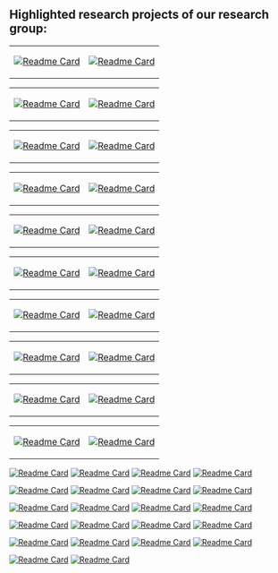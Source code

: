 ## Highlighted research projects of our research group:

<table>
<tr>
</tr>
  
<tr>
<td>
  
[![Readme Card](https://github-readme-stats.vercel.app/api/pin/?username=harlanhong&repo=CVPR2022-DaGAN)](https://github.com/harlanhong/CVPR2022-DaGAN)

</td>

<td>

[![Readme Card](https://github-readme-stats.vercel.app/api/pin/?username=MiZhenxing&repo=Switch-NeRF)](https://github.com/MiZhenxing/Switch-NeRF)

</td>
</tr>
</table>

<table>
<tr>
</tr>
<tr>

<td>
  
[![Readme Card](https://github-readme-stats.vercel.app/api/pin/?username=prismformore&repo=Multi-Task-Transformer)](https://github.com/prismformore/Multi-Task-Transformer)

</td>

<td>
  
[![Readme Card](https://github-readme-stats.vercel.app/api/pin/?username=MiZhenxing&repo=GBi-Net)](https://github.com/MiZhenxing/GBi-Net)

</td>

</tr>
</table>

<table>
<tr>
</tr>
<tr>

<td>
  
[![Readme Card](https://github-readme-stats.vercel.app/api/pin/?username=xulianuwa&repo=MCTformer)](https://github.com/xulianuwa/MCTformer)

</td>

<td>
  
[![Readme Card](https://github-readme-stats.vercel.app/api/pin/?username=danxuhk&repo=StructuredAttentionDepthEstimation)](https://github.com/danxuhk/StructuredAttentionDepthEstimation)

</td>

</tr>
</table>

<table>
<tr>
</tr>
<tr>

<td>
  
[![Readme Card](https://github-readme-stats.vercel.app/api/pin/?username=danxuhk&repo=ContinuousCRF-CNN)](https://github.com/danxuhk/ContinuousCRF-CNN)

</td>

<td>
  
[![Readme Card](https://github-readme-stats.vercel.app/api/pin/?username=harlanhong&repo=ICCV2023-MCNET)](https://github.com/harlanhong/ICCV2023-MCNET)

</td>

</tr>
</table>

<table>
<tr>
</tr>
<tr>

<td>
  
[![Readme Card](https://github-readme-stats.vercel.app/api/pin/?username=yangcaoai&repo=CoDA_NeurIPS2023)](https://github.com/yangcaoai/CoDA_NeurIPS2023)

</td>

<td>
  
[![Readme Card](https://github-readme-stats.vercel.app/api/pin/?username=andrea-pilzer&repo=unsup-stereo-depthGAN)](https://github.com/andrea-pilzer/unsup-stereo-depthGAN)

</td>

</tr>
</table>

<table>
<tr>
</tr>
<tr>

<td>
  
[![Readme Card](https://github-readme-stats.vercel.app/api/pin/?username=W-Ted&repo=UDC-NeRF)](https://github.com/W-Ted/UDC-NeRF)

</td>

<td>
  
[![Readme Card](https://github-readme-stats.vercel.app/api/pin/?username=BiDiff&repo=bidiff)](https://github.com/BiDiff/bidiff)

</td>

</tr>

</table>

<table>
<tr>
</tr>
<tr>

<td>
  
[![Readme Card](https://github-readme-stats.vercel.app/api/pin/?username=prismformore&repo=DiffusionMTL)](https://github.com/prismformore/DiffusionMTL)

</td>

<td>
  
[![Readme Card](https://github-readme-stats.vercel.app/api/pin/?username=interactive-3d&repo=interactive3d)](https://github.com/interactive-3d/interactive3d)

</td>

</tr>

</table>

<table>
<tr>
</tr>
<tr>

<td>
  
[![Readme Card](https://github-readme-stats.vercel.app/api/pin/?username=zhongyingji&repo=CVT-xRF)](https://github.com/zhongyingji/CVT-xRF)

</td>

<td>
  
[![Readme Card](https://github-readme-stats.vercel.app/api/pin/?username=W-Ted&repo=GScream)](https://github.com/W-Ted/GScream)

</td>

</tr>


</table>

</table>

<table>
<tr>
</tr>
<tr>

<td>
  
[![Readme Card](https://github-readme-stats.vercel.app/api/pin/?username=qwang666&repo=RoomTex-)](https://github.com/qwang666/RoomTex-)

</td>

<td>
  
[![Readme Card](https://github-readme-stats.vercel.app/api/pin/?username=Holistic-Motion2D&repo=Tender)](https://github.com/Holistic-Motion2D/Tender/)

</td>

</tr>


</table>
<table>
<tr>
</tr>
<tr>

<td>
  
[![Readme Card](https://github-readme-stats.vercel.app/api/pin/?username=yanchi-3dv&repo=diff-gaussian-rasterization-for-gsslam)](https://github.com/yanchi-3dv/diff-gaussian-rasterization-for-gsslam)

</td>

<td>
  
[![Readme Card](https://github-readme-stats.vercel.app/api/pin/?username=yangcaoai&repo=3dgs-det)](https://github.com/yangcaoai/3dgs-det)

</td>

</tr>


</table>

[![Readme Card](https://github-readme-stats.vercel.app/api/pin/?username=harlanhong&repo=CVPR2022-DaGAN&theme=ambient_gradient&description_lines_count=3)](https://github.com/HariSekhon/DevOps-Bash-tools)
[![Readme Card](https://github-readme-stats.vercel.app/api/pin/?username=MiZhenxing&repo=Switch-NeRF&theme=ambient_gradient&description_lines_count=3)](https://github.com/HariSekhon/DevOps-Python-tools)
[![Readme Card](https://github-readme-stats.vercel.app/api/pin/?username=prismformore&repo=Multi-Task-Transformer&theme=ambient_gradient&description_lines_count=3)](https://github.com/HariSekhon/DevOps-Perl-tools)
[![Readme Card](https://github-readme-stats.vercel.app/api/pin/?username=MiZhenxing&repo=GBi-Net&theme=ambient_gradient&description_lines_count=3)](https://github.com/HariSekhon/DevOps-Golang-tools)

[![Readme Card](https://github-readme-stats.vercel.app/api/pin/?username=xulianuwa&repo=MCTformer&theme=ambient_gradient&description_lines_count=3)](https://github.com/HariSekhon/DevOps-Bash-tools)
[![Readme Card](https://github-readme-stats.vercel.app/api/pin/?username=danxuhk&repo=StructuredAttentionDepthEstimation&theme=ambient_gradient&description_lines_count=3)](https://github.com/HariSekhon/DevOps-Python-tools)
[![Readme Card](https://github-readme-stats.vercel.app/api/pin/?username=danxuhk&repo=ContinuousCRF-CNN&theme=ambient_gradient&description_lines_count=3)](https://github.com/HariSekhon/DevOps-Perl-tools)
[![Readme Card](https://github-readme-stats.vercel.app/api/pin/?username=harlanhong&repo=ICCV2023-MCNET&theme=ambient_gradient&description_lines_count=3)](https://github.com/HariSekhon/DevOps-Golang-tools)


[![Readme Card](https://github-readme-stats.vercel.app/api/pin/?username=yangcaoai&repo=CoDA_NeurIPS2023&theme=ambient_gradient&description_lines_count=3)](https://github.com/HariSekhon/DevOps-Bash-tools)
[![Readme Card](https://github-readme-stats.vercel.app/api/pin/?username=andrea-pilzer&repo=unsup-stereo-depthGAN&theme=ambient_gradient&description_lines_count=3)](https://github.com/HariSekhon/DevOps-Python-tools)
[![Readme Card](https://github-readme-stats.vercel.app/api/pin/?username=W-Ted&repo=UDC-NeRF&theme=ambient_gradient&description_lines_count=3)](https://github.com/HariSekhon/DevOps-Perl-tools)
[![Readme Card](https://github-readme-stats.vercel.app/api/pin/?username=BiDiff&repo=bidiff&theme=ambient_gradient&description_lines_count=3)](https://github.com/HariSekhon/DevOps-Golang-tools)

[![Readme Card](https://github-readme-stats.vercel.app/api/pin/?username=prismformore&repo=DiffusionMTL&theme=ambient_gradient&description_lines_count=3)](https://github.com/HariSekhon/DevOps-Bash-tools)
[![Readme Card](https://github-readme-stats.vercel.app/api/pin/?username=interactive-3d&repo=interactive3d&theme=ambient_gradient&description_lines_count=3)](https://github.com/HariSekhon/DevOps-Python-tools)
[![Readme Card](https://github-readme-stats.vercel.app/api/pin/?username=zhongyingji&repo=CVT-xRF&theme=ambient_gradient&description_lines_count=3)](https://github.com/HariSekhon/DevOps-Perl-tools)
[![Readme Card](https://github-readme-stats.vercel.app/api/pin/?username=W-Ted&repo=GScream&theme=ambient_gradient&description_lines_count=3)](https://github.com/HariSekhon/DevOps-Golang-tools)

[![Readme Card](https://github-readme-stats.vercel.app/api/pin/?username=prismformore&repo=DiffusionMTL&theme=ambient_gradient&description_lines_count=3)](https://github.com/HariSekhon/DevOps-Bash-tools)
[![Readme Card](https://github-readme-stats.vercel.app/api/pin/?username=interactive-3d&repo=interactive3d&theme=ambient_gradient&description_lines_count=3)](https://github.com/HariSekhon/DevOps-Python-tools)
[![Readme Card](https://github-readme-stats.vercel.app/api/pin/?username=qwang666&repo=RoomTex-&theme=ambient_gradient&description_lines_count=3)](https://github.com/HariSekhon/DevOps-Perl-tools)
[![Readme Card](https://github-readme-stats.vercel.app/api/pin/?username=Holistic-Motion2D&repo=Tender&theme=ambient_gradient&description_lines_count=3)](https://github.com/HariSekhon/DevOps-Golang-tools)

[![Readme Card](https://github-readme-stats.vercel.app/api/pin/?username=yanchi-3dv&repo=diff-gaussian-rasterization-for-gsslam&theme=ambient_gradient&description_lines_count=3)](https://github.com/HariSekhon/DevOps-Bash-tools)
[![Readme Card](https://github-readme-stats.vercel.app/api/pin/?username=yangcaoai&repo=3DGS-DET&theme=ambient_gradient&description_lines_count=3)](https://github.com/HariSekhon/DevOps-Python-tools)
